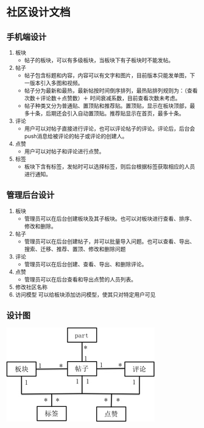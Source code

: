 # 社区设计文档

## 手机端设计

1. 板块
    * 帖子的板块，可以有多级板块，当板块下有子板块时不能发帖。
2. 帖子
    * 帖子包含标题和内容，内容可以有文字和图片，目前版本只能发单图，下一版本引入多图和视频。
    * 帖子分为最新和最热，最新帖按时间倒序排列，最热贴排列规则为：（查看次数＋评论数＋点赞数）＋ 时间衰减系数，目前查看次数未考虑。
    * 帖子种类又分为普通贴、置顶贴和推荐贴。置顶贴，显示在板块顶部，最多十条，后期还会引入自动置顶贴。推荐贴显示在首页，最多十条。
3. 评论
    * 用户可以对帖子直接进行评论，也可以评论帖子的评论。评论后，后台会push消息给被评论的帖子或评论的创建人。
4. 点赞
    * 用户可以对帖子和评论进行点赞。
5. 标签
    * 板块下含有标签，发帖时可以选择标签，则后台根据标签获取相应的人员进行通知。
    
## 管理后台设计

1. 板块
    * 管理员可以在后台创建板块及其子板块。也可以对板块进行查看、排序、修改和删除。
2. 帖子
    * 管理员可以在后台创建帖子，并可以批量导入问题。也可以查看、导出、搜索、迁移、推荐、置顶、修改和删除问题
3. 评论
    * 管理员可以在后台创建、查看、导出、和删除评论。
4. 点赞
    * 管理员可以在后台查看和导出点赞的人员列表。
5. 修改社区名称
6. 访问模型
    可以给板块添加访问模型，使其只对特定用户可见
    
## 设计图
![设计图](img/community.jpg)

